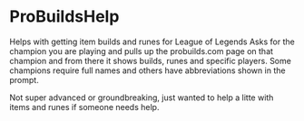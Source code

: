 # ProBuildsHelp
Helps with getting item builds and runes for League of Legends
Asks for the champion you are playing and pulls up the probuilds.com page on that champion and from there it shows builds, runes and specific players.
Some champions require full names and others have abbreviations shown in the prompt. 

Not super advanced or groundbreaking, just wanted to help a litte with items and runes if someone needs help. 
